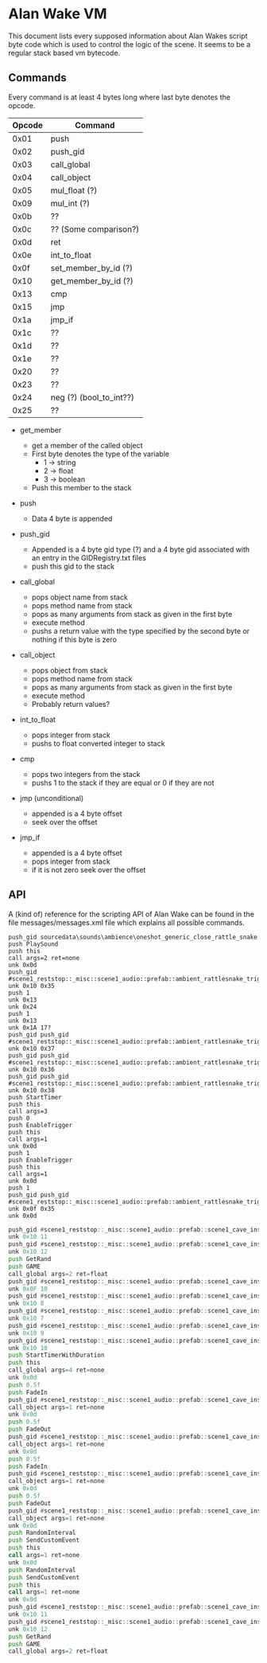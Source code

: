Alan Wake VM
============

This document lists every supposed information about Alan Wakes script byte code which is used to control the
logic of the scene. It seems to be a regular stack based vm bytecode.

Commands
------

Every command is at least 4 bytes long where last byte denotes the opcode.

Opcode | Command
-------|-------
0x01   | push
0x02   | push_gid
0x03   | call_global
0x04   | call_object
0x05   | mul_float (?)
0x09   | mul_int (?)
0x0b   | ??
0x0c   | ?? (Some comparison?)
0x0d   | ret
0x0e   | int_to_float
0x0f   | set_member_by_id (?)
0x10   | get_member_by_id (?)
0x13   | cmp
0x15   | jmp
0x1a   | jmp_if
0x1c   | ??
0x1d   | ??
0x1e   | ??
0x20   | ??
0x23   | ??
0x24   | neg (?) (bool_to_int??)
0x25   | ??

* get_member
  * get a member of the called object
  * First byte denotes the type of the variable
    * 1 -> string
    * 2 -> float
    * 3 -> boolean
  * Push this member to the stack

* push
  * Data 4 byte is appended

* push_gid
  * Appended is a 4 byte gid type (?) and a 4 byte gid associated with an entry in the GIDRegistry.txt files
  * push this gid to the stack

* call_global
  * pops object name from stack
  * pops method name from stack
  * pops as many arguments from stack as given in the first byte
  * execute method
  * pushs a return value with the type specified by the second byte or nothing if this byte is zero

* call_object
  * pops object from stack
  * pops method name from stack
  * pops as many arguments from stack as given in the first byte
  * execute method
  * Probably return values?

* int_to_float
  * pops integer from stack
  * pushs to float converted integer to stack
  
* cmp
  * pops two integers from the stack
  * pushs 1 to the stack if they are equal or 0 if they are not

* jmp (unconditional)
  * appended is a 4 byte offset
  * seek over the offset

* jmp_if
  * appended is a 4 byte offset
  * pops integer from stack
  * if it is not zero seek over the offset

API
---

A (kind of) reference for the scripting API of Alan Wake can be found in the file messages/messages.xml file
which explains all possible commands.

```
push_gid sourcedata\sounds\ambience\oneshot_generic_close_rattle_snake
push PlaySound
push this
call args=2 ret=none
unk 0x0d
push_gid #scene1_reststop::_misc::scene1_audio::prefab::ambient_rattlesnake_trigger_004::prefab::PublicInterface
unk 0x10 0x35
push 1
unk 0x13
unk 0x24
push 1
unk 0x13
unk 0x1A 17?
push_gid push_gid #scene1_reststop::_misc::scene1_audio::prefab::ambient_rattlesnake_trigger_004::prefab::PublicInterface
unk 0x10 0x37
push_gid push_gid #scene1_reststop::_misc::scene1_audio::prefab::ambient_rattlesnake_trigger_004::prefab::PublicInterface
unk 0x10 0x36
push_gid push_gid #scene1_reststop::_misc::scene1_audio::prefab::ambient_rattlesnake_trigger_004::prefab::PublicInterface
unk 0x10 0x38
push StartTimer
push this
call args=3
push 0
push EnableTrigger
push this
call args=1
unk 0x0d
push 1
push EnableTrigger
push this
call args=1
unk 0x0d
push 1
push_gid push_gid #scene1_reststop::_misc::scene1_audio::prefab::ambient_rattlesnake_trigger_004::prefab::PublicInterface
unk 0x0f 0x35
unk 0x0d
```

```asm
push_gid #scene1_reststop::_misc::scene1_audio::prefab::scene1_cave_insects_scurrying_000::prefab::Insects01
unk 0x10 11
push_gid #scene1_reststop::_misc::scene1_audio::prefab::scene1_cave_insects_scurrying_000::prefab::Insects01
unk 0x10 12
push GetRand
push GAME
call_global args=2 ret=float
push_gid #scene1_reststop::_misc::scene1_audio::prefab::scene1_cave_insects_scurrying_000::prefab::Insects01
unk 0x0F 10
push_gid #scene1_reststop::_misc::scene1_audio::prefab::scene1_cave_insects_scurrying_000::prefab::Insects01
unk 0x10 8
push_gid #scene1_reststop::_misc::scene1_audio::prefab::scene1_cave_insects_scurrying_000::prefab::Insects01
unk 0x10 7
push_gid #scene1_reststop::_misc::scene1_audio::prefab::scene1_cave_insects_scurrying_000::prefab::Insects01
unk 0x10 9
push_gid #scene1_reststop::_misc::scene1_audio::prefab::scene1_cave_insects_scurrying_000::prefab::Insects01
unk 0x10 10
push StartTimerWithDuration
push this
call_global args=4 ret=none
unk 0x0d
push 0.5f
push FadeIn
push_gid #scene1_reststop::_misc::scene1_audio::prefab::scene1_cave_insects_scurrying_000::prefab::Insects01::snd_small_animal_scurry_loop
call_object args=1 ret=none
unk 0x0d
push 0.5f
push FadeOut
push_gid #scene1_reststop::_misc::scene1_audio::prefab::scene1_cave_insects_scurrying_000::prefab::Insects01::snd_small_animal_scurry_loop
call_object args=1 ret=none
unk 0x0d
push 0.5f
push FadeIn
push_gid #scene1_reststop::_misc::scene1_audio::prefab::scene1_cave_insects_scurrying_000::prefab::Insects01::snd_small_animal_scurry_loop
call_object args=1 ret=none
unk 0x0d
push 0.5f
push FadeOut
push_gid #scene1_reststop::_misc::scene1_audio::prefab::scene1_cave_insects_scurrying_000::prefab::Insects01::snd_small_animal_scurry_loop
call_object args=1 ret=none
unk 0x0d
push RandomInterval
push SendCustomEvent
push this
call args=1 ret=none
unk 0x0d
push RandomInterval
push SendCustomEvent
push this
call args=1 ret=none
unk 0x0d
push_gid #scene1_reststop::_misc::scene1_audio::prefab::scene1_cave_insects_scurrying_000::prefab::Insects01
unk 0x10 11
push_gid #scene1_reststop::_misc::scene1_audio::prefab::scene1_cave_insects_scurrying_000::prefab::Insects01
unk 0x10 12
push GetRand
push GAME
call_global args=2 ret=float
```
